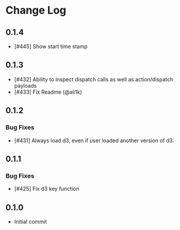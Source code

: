 # Change Log

## 0.1.4

 * [#445] Show start time stamp

## 0.1.3

 * [#432] Ability to inspect dispatch calls as well as action/dispatch payloads
 * [#433] Fix Readme (@ali1k)

## 0.1.2

### Bug Fixes

 * [#431] Always load d3, even if user loaded another version of d3.

## 0.1.1

### Bug Fixes

 * [#425] Fix d3 key function

## 0.1.0

 * Initial commit

